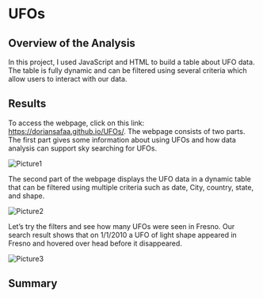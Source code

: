 # UFOs

## Overview of the Analysis
In this project, I used JavaScript and HTML to build a table about UFO data. The table is fully dynamic and can be filtered using several criteria which allow users to interact with our data.

## Results
To access the webpage, click on this link: https://doriansafaa.github.io/UFOs/. The webpage consists of two parts. The first part gives some information about using UFOs and how data analysis can support sky searching for UFOs.

![Picture1](https://user-images.githubusercontent.com/66279829/165036817-a6d6d684-6cc2-422e-a5c3-657cf2d0f94b.png)

The second part of the webpage displays the UFO data in a dynamic table that can be filtered using multiple criteria such as date, City, country, state, and shape. 

![Picture2](https://user-images.githubusercontent.com/66279829/165036819-4917bd52-bb4c-4d1b-9b88-c49980bc060a.png)

Let’s try the filters and see how many UFOs were seen in Fresno. Our search result shows that on 1/1/2010 a UFO of light shape appeared in Fresno and hovered over head before it disappeared.

![Picture3](https://user-images.githubusercontent.com/66279829/165036822-fa5c65e6-a736-43bf-97e3-6c2687cc6685.png)

## Summary


